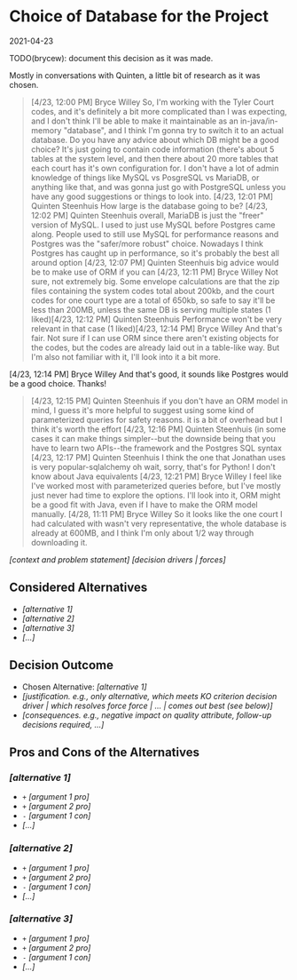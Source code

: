 # Choice of Database for the Project

2021-04-23

TODO(brycew): document this decision as it was made.

Mostly in conversations with Quinten, a little bit of research as it was chosen.

> [4/23, 12:00 PM] Bryce Willey
>    So, I'm working with the Tyler Court codes, and it's definitely a bit more complicated than I was expecting, and I don't think I'll be able to make it maintainable as an in-java/in-memory "database", and I think I'm gonna try to switch it to an actual database. Do you have any advice about which DB might be a good choice? It's just going to contain code information (there's about 5 tables at the system level, and then there about 20 more tables that each court has it's own configuration for. I don't have a lot of admin knowledge of things like MySQL vs PosgreSQL vs MariaDB, or anything like that, and was gonna just go with PostgreSQL unless you have any good suggestions or things to look into. 
> [4/23, 12:01 PM] Quinten Steenhuis
>    How large is the database going to be?
> [4/23, 12:02 PM] Quinten Steenhuis
>   overall, MariaDB is just the "freer" version of MySQL. I used to just use MySQL before Postgres came along. People used to still use MySQL for performance reasons and Postgres was the "safer/more robust" choice. Nowadays I think Postgres has caught up in performance, so it's probably the best all around option
> [4/23, 12:07 PM] Quinten Steenhuis
>   big advice would be to make use of ORM if you can
> [4/23, 12:11 PM] Bryce Willey
>    Not sure, not extremely big. Some envelope calculations are that the zip files containing the system codes total about 200kb, and the court codes for one court type are a total of 650kb, so safe to say it'll be less than 200MB, unless the same DB is serving multiple states
> (1 liked)​[4/23, 12:12 PM] Quinten Steenhuis
>    Performance won't be very relevant in that case
> (1 liked)​[4/23, 12:14 PM] Bryce Willey
>    And that's fair. Not sure if I can use ORM since there aren't existing objects for the codes, but the codes are already laid out in a table-like way. But I'm also not familiar with it, I'll look into it a bit more. 

[4/23, 12:14 PM] Bryce Willey
    And that's good, it sounds like Postgres would be a good choice. Thanks! 
> [4/23, 12:15 PM] Quinten Steenhuis
    if you don't have an ORM model in mind, I guess it's more helpful to suggest using some kind of parameterized queries for safety reasons. it is a bit of overhead but I think it's worth the effort
> [4/23, 12:16 PM] Quinten Steenhuis
    (in some cases it can make things simpler--but the downside being that you have to learn two APIs--the framework and the Postgres SQL syntax
> [4/23, 12:17 PM] Quinten Steenhuis
    I think the one that Jonathan uses is very popular-sqlalchemy
    oh wait, sorry, that's for Python! I don't know about Java equivalents
> [4/23, 12:21 PM] Bryce Willey
>   I feel like I've worked most with parameterized queries before, but I've mostly just never had time to explore the options. I'll look into it, ORM might be a good fit with Java, even if I have to make the ORM model manually. 
> [4/28, 11:11 PM] Bryce Willey
    So it looks like the one court I had calculated with wasn't very representative, the whole database is already at 600MB, and I think I'm only about 1/2 way through downloading it. 




*[context and problem statement]*
*[decision drivers | forces]* <!-- optional -->

## Considered Alternatives

* *[alternative 1]*
* *[alternative 2]*
* *[alternative 3]*
* *[...]* <!-- numbers of alternatives can vary -->

## Decision Outcome

* Chosen Alternative: *[alternative 1]*
* *[justification. e.g., only alternative, which meets KO criterion decision driver | which resolves force force | ... | comes out best (see below)]*
* *[consequences. e.g., negative impact on quality attribute, follow-up decisions required, ...]* <!-- optional -->

## Pros and Cons of the Alternatives <!-- optional -->

### *[alternative 1]*

* `+` *[argument 1 pro]*
* `+` *[argument 2 pro]*
* `-` *[argument 1 con]*
* *[...]* <!-- numbers of pros and cons can vary -->

### *[alternative 2]*

* `+` *[argument 1 pro]*
* `+` *[argument 2 pro]*
* `-` *[argument 1 con]*
* *[...]* <!-- numbers of pros and cons can vary -->

### *[alternative 3]*

* `+` *[argument 1 pro]*
* `+` *[argument 2 pro]*
* `-` *[argument 1 con]*
* *[...]* <!-- numbers of pros and cons can vary -->


